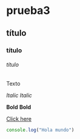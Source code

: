 # prueba3
## título
### título
###### título 


Texto

*Italic*
_Italic_

**Bold**
__Bold__

[Click here](http://github.com)

```javascript
console.log("Hola mundo")
```
